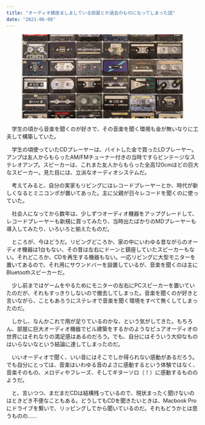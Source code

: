 ```yaml
---
title: "オーディオ鎮座ましましている部屋とか過去のものになってしまった話"
date: "2021-06-08"
---
```


<figure>

![](assets/n2289696b6403_6ed0bca4a454e0cce77714660c904e4e.jpg)

</figure>

　学生の頃から音楽を聞くのが好きで、その音楽を聞く環境も金が無いなりに工夫して構築していた。

　学生の頃使っていたCDプレーヤーは、バイトした金で買ったLDプレーヤー。アンプは友人からもらったAM/FMチューナー付きの当時ですらビンテージなステレオアンプ。スピーカーは、これまた友人からもらった全高120cmほどの巨大なスピーカー。見た目には、立派なオーディオシステムだ。

　考えてみると、自分の実家もリビングにはレコードプレーヤーとか、時代が新しくなるとミニコンポが置いてあった。主に父親が日々レコードを聞くのに使っていた。

　社会人になってから数年は、少しずつオーディオ機器をアップグレードして、レコードプレーヤーも新規に買ってみたり、当時出たばかりのMDプレーヤーも導入してみたり、いろいろと揃えたものだ。

　ところが、今はどうだ。リビングどころか、家の中にいわゆる昔ながらのオーディオ機器は1台もない、その昔は左右にドーンと鎮座していたスピーカーもない。それどころか、CDを再生する機器もない。一応リビングに大型モニターを置いてあるので、それ用にサウンドバーを設置しているが、音楽を聞くのは主にBluetoothスピーカーだ。

　少し前まではゲームをやるためにモニターの左右にPCスピーカーを置いていたのだが、それもすっきりしないので撤去してしまった。音楽を聞くのが好きと言いながら、こともあろうにステレオで音楽を聞く環境をすべて無くしてしまったのだ。

　しかし、なんかこれで用が足りているのかな、という気がしてきた。もちろん、部屋に巨大オーディオ機器でビル建築をするかのようなピュアオーディオの世界にはそれなりの満足感はあるのだろう。でも、自分にはそういう大仰なものはいらないなという結論に達してしまったのだ。

　いいオーディオで聞く、いい音にはそこでしか得られない感動があるだろう。でも自分にとっては、音楽はいわゆる音のよさに感動するという体験ではなく、音楽そのもの、メロディやフレーズ、そしてギターソロ（！）に感動するもののようだ。

　と、言いつつ、まだまだCDは結構残っているので、現状まったく聞けないのはときどき不便なこともある。どうしてもCDを聞きたいときは、Macbook Proにドライブを繋いで、リッピングしてから聞いているのだ。それもどうかとは思うものの……
